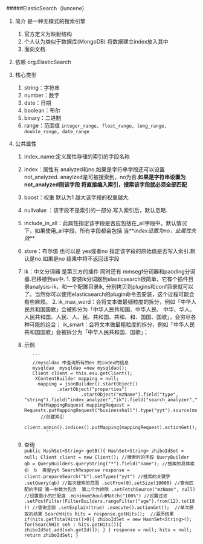 #####ElasticSearch（luncene）

1. 简介
    是一种无模式的搜索引擎 
    1. 官方定义为映射结构
    2. 个人认为类似于数据库(MongoDB) 将数据建立index放入其中 
    3. 面向文档
    
2. 依赖  org.ElasticSearch

3.  核心类型
    1.  string：字符串 
    2.  number：数字
    3.  date：日期
    4.  boolean：布尔
    5.  binary：二进制
    6.  range：范围值 `integer_range, float_range, long_range, double_range, date_range`
    
4.  公共属性
     1.  index_name:定义属性存储的索引的字段名称
     2.  index：属性有 analyzed和no.如果是字符串字段还可以设置not_analyzed.
          anaylzed是可被搜索到，no为否.**如果是字符串设置为 not_analyzed则该字段
          将直接编入索引，搜索该字段就必须全部匹配**
     3.  boost：权重 默认为1 越大该字段的权重越大.
     4.  nullvalue ：该字段不是索引的一部分.写入索引后，默认忽略.
     5.  include_in_all：此属性指定该字段是否应包括在_all字段中。默认情况下，如果使用_all字段，所有字段都会包括
            当**_index设置为no，此属性失效_**
     6.  store：布尔值 也可以是 yes或者no 指定该字段的原始值是否写入索引.默认是no.如果是no 结果中将不返回该字段
     7.  ik：中文分词器  是第三方的插件 同时还有 mmsegf分词器和paoding分词器.已移植到es中.
                1.  安装ik分词器到elasticsearch很简单，它有个插件目录analysis-ik，和一个配置目录ik, 
                分别拷贝到plugins和conf目录就可以了。当然你可以使用elasticsearch的plugin命令去安装，这个过程可能会有些麻烦。
                2.  ik_max_word：会将文本做最细粒度的拆分，例如「中华人民共和国国歌」会被拆分为「中华人民共和国、中华人民、
                中华、华人、人民共和国、人民、人、民、共和国、共和、和、国国、国歌」，会穷尽各种可能的组合； 
                    ik_smart：会将文本做最粗粒度的拆分，例如「中华人民共和国国歌」会被拆分为「中华人民共和国、国歌」；
     8.   示例 
       
                 ```
                 //mysqldao 中查询所有的es 的index的信息
                 mysqldao  mysqldao =new mysqldao();
                 Client client = this.esu.getClient();
                  XContentBuilder mapping = null;
                   mapping = jsonBuilder().startObject()
    					  .startObject("properties")
    					           .startObject("mzName").field("type", "string").field("index_analyzer","ik").field("search_analyzer","ik_smart").field("store",true).endObject()
                   PutMappingRequest mappingRequest = Requests.putMappingRequest("businesshall").type("yyt").source(mapping);
     		        //创建索引
                    client.admin().indices().putMapping(mappingRequest).actionGet();    					           
                      ```
                      
     9.   查询                
           ``
           public HashSet<String> getB(){
           		HashSet<String> zhiboIdSet = null;
           		Client client = new Client();
           		//搜索时的字段
           		QueryBuilder qb = QueryBuilders.queryString("*").field("name");
           		//搜索的具体索引  b  类型yyt
           		SearchResponse response = client.prepareSearch("b").setTypes("yyt")
           		                            //搜索的关键字
           									.setQuery(qb)
           									//每次搜索的范围
           									.setFrom(0).setSize(10000)
           									//查询匹配的字段 第一参数为包含  第二个为排除
           								    .setFetchSource("mzName", null)
           								    //设置最小的匹配度
           								    .minimumShouldMatch("100%")
           								    //设置过滤
           								    .setPostFilter(FilterBuilders.rangeFilter("age").from(12).to(18))
           								    //查询全部
           								    .setExplain(true)
           								    .execute().actionGet(); 
           		//单次获取的结果
           		SearchHits hits = response.getHits(); 
           		//遍历结果
           		if(hits.getTotalHits()>0){
           			zhiboIdSet = new HashSet<String>();
           			for(SearchHit seh : hits.getHits()){
           				zhiboIdSet.add(seh.getId());
           			}
           		}
           		response = null;
           		hits = null;
           		return zhiboIdSet;
           	}
           ``

